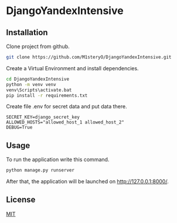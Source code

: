 # DjangoYandexIntensive

## Installation

Clone project from github.

```bash
git clone https://github.com/M1steryO/DjangoYandexIntensive.git
```


Create a Virtual Environment and install dependencies.

```bash
cd DjangoYandexIntensive
python -m venv venv
venv\Scripts\activate.bat
pip install -r requirements.txt
```

Create file .env for secret data and put data there.

```shell
SECRET_KEY=django_secret_key
ALLOWED_HOSTS="allowed_host_1 allowed_host_2"
DEBUG=True
```

## Usage

To run the application write this command.

```bash
python manage.py runserver
```

After that, the application will be launched on http://127.0.0.1:8000/.


## License
[MIT](https://choosealicense.com/licenses/mit/)
